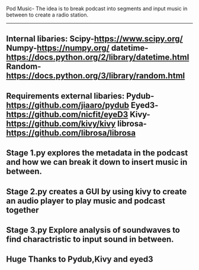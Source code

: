 Pod Music- The idea is to break podcast into segments and input music in between to create a radio station.

------------------------------------------------------------------------
Internal libaries:
Scipy-https://www.scipy.org/
Numpy-https://numpy.org/
datetime-https://docs.python.org/2/library/datetime.html
Random-https://docs.python.org/3/library/random.html
------------------------------------------------------------------------
Requirements external libaries:
Pydub-https://github.com/jiaaro/pydub
Eyed3-https://github.com/nicfit/eyeD3
Kivy-https://github.com/kivy/kivy
librosa-https://github.com/librosa/librosa
-----------------------------------------------------------------------------------------------------------
Stage 1.py explores the metadata in the podcast and how we can break it down to insert music in between.
-----------------------------------------------------------------------------------------------------------
Stage 2.py creates a GUI by using kivy to create an audio player to play music and podcast together
-----------------------------------------------------------------------------------------------------------
Stage 3.py Explore analysis of soundwaves to find charactristic to input sound in between.
-----------------------------------------------------------------------------------------------------------


Huge Thanks to Pydub,Kivy and eyed3
-----------------------------------------------------------------------------------------------------------
